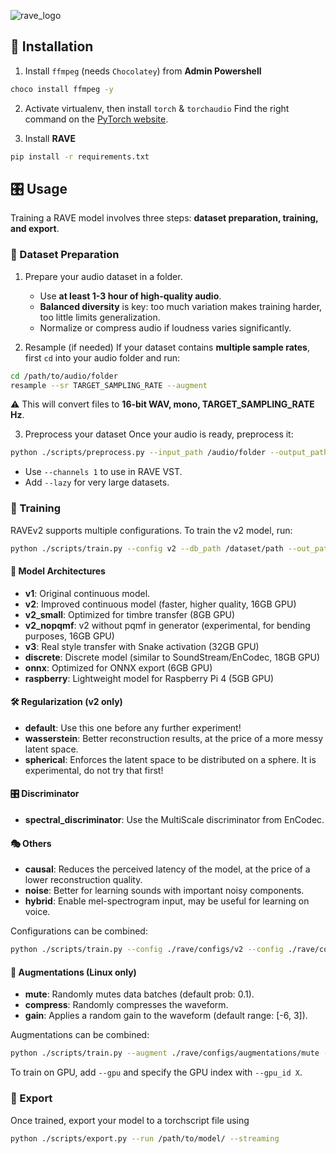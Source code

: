 ![rave_logo](docs/rave.png)

## 🚀 Installation

1. Install `ffmpeg` (needs `Chocolatey`) from **Admin Powershell**
```bash
choco install ffmpeg -y
```

2. Activate virtualenv, then install `torch` & `torchaudio`
Find the right command on the [PyTorch website](https://pytorch.org/).


3. Install **RAVE**
```bash
pip install -r requirements.txt
```

## 🎛️ Usage

Training a RAVE model involves three steps: **dataset preparation, training, and export**.

### 📂 Dataset Preparation  

1. Prepare your audio dataset in a folder.
   - Use **at least 1-3 hour of high-quality audio**.  
   - **Balanced diversity** is key: too much variation makes training harder, too little limits generalization.  
   - Normalize or compress audio if loudness varies significantly.


2. Resample (if needed)
If your dataset contains **multiple sample rates**, first `cd` into your audio folder and run:
```bash
cd /path/to/audio/folder
resample --sr TARGET_SAMPLING_RATE --augment
```
⚠️ This will convert files to **16-bit WAV, mono, TARGET_SAMPLING_RATE Hz**.


3. Preprocess your dataset
Once your audio is ready, preprocess it:
```bash
python ./scripts/preprocess.py --input_path /audio/folder --output_path /dataset/path --channels X (--lazy)
```

- Use `--channels 1` to use in RAVE VST.
- Add `--lazy` for very large datasets.


### 🎯 Training

RAVEv2 supports multiple configurations. To train the v2 model, run:
```bash
python ./scripts/train.py --config v2 --db_path /dataset/path --out_path /model/out --name give_a_name --channels X
```

#### 🎨 Model Architectures
- **v1**: Original continuous model.
- **v2**: Improved continuous model (faster, higher quality, 16GB GPU)
- **v2_small**: Optimized for timbre transfer (8GB GPU)
- **v2_nopqmf**: v2 without pqmf in generator (experimental, for bending purposes, 16GB GPU)
- **v3**: Real style transfer with Snake activation (32GB GPU)
- **discrete**: Discrete model (similar to SoundStream/EnCodec, 18GB GPU)
- **onnx**: Optimized for ONNX export (6GB GPU)
- **raspberry**: Lightweight model for Raspberry Pi 4 (5GB GPU)

#### 🛠️ Regularization (v2 only)
- **default**: Use this one before any further experiment!
- **wasserstein**: Better reconstruction results, at the price of a more messy latent space.
- **spherical**: Enforces the latent space to be distributed on a sphere. It is experimental, do not try that first!

#### 🎛️ Discriminator
- **spectral_discriminator**: Use the MultiScale discriminator from EnCodec.

#### 🎭 Others
- **causal**: Reduces the perceived latency of the model, at the price of a lower reconstruction quality.
- **noise**: Better for learning sounds with important noisy components.
- **hybrid**: Enable mel-spectrogram input, may be useful for learning on voice.

Configurations can be combined:
```bash
python ./scripts/train.py --config ./rave/configs/v2 --config ./rave/configs/causal ...
```

#### 🎨 Augmentations (Linux only)
- **mute**: Randomly mutes data batches (default prob: 0.1).
- **compress**: Randomly compresses the waveform.
- **gain**: Applies a random gain to the waveform (default range: [-6, 3]).

Augmentations can be combined:
```bash
python ./scripts/train.py --augment ./rave/configs/augmentations/mute --augment ./rave/configs/augmentations/compress --augment ./rave/configs/augmentations/gain
```

To train on GPU, add `--gpu` and specify the GPU index with `--gpu_id X`.

### 🚀 Export

Once trained, export your model to a torchscript file using

```bash
python ./scripts/export.py --run /path/to/model/ --streaming
```
